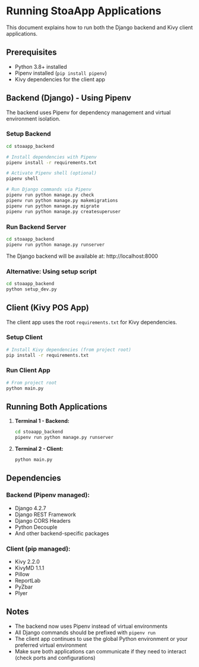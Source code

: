 # Running StoaApp Applications

This document explains how to run both the Django backend and Kivy client applications.

## Prerequisites

- Python 3.8+ installed
- Pipenv installed (`pip install pipenv`)
- Kivy dependencies for the client app

## Backend (Django) - Using Pipenv

The backend uses Pipenv for dependency management and virtual environment isolation.

### Setup Backend
```bash
cd stoaapp_backend

# Install dependencies with Pipenv
pipenv install -r requirements.txt

# Activate Pipenv shell (optional)
pipenv shell

# Run Django commands via Pipenv
pipenv run python manage.py check
pipenv run python manage.py makemigrations
pipenv run python manage.py migrate
pipenv run python manage.py createsuperuser
```

### Run Backend Server
```bash
cd stoaapp_backend
pipenv run python manage.py runserver
```

The Django backend will be available at: http://localhost:8000

### Alternative: Using setup script
```bash
cd stoaapp_backend
python setup_dev.py
```

## Client (Kivy POS App)

The client app uses the root `requirements.txt` for Kivy dependencies.

### Setup Client
```bash
# Install Kivy dependencies (from project root)
pip install -r requirements.txt
```

### Run Client App
```bash
# From project root
python main.py
```

## Running Both Applications

1. **Terminal 1 - Backend:**
   ```bash
   cd stoaapp_backend
   pipenv run python manage.py runserver
   ```

2. **Terminal 2 - Client:**
   ```bash
   python main.py
   ```

## Dependencies

### Backend (Pipenv managed):
- Django 4.2.7
- Django REST Framework
- Django CORS Headers
- Python Decouple
- And other backend-specific packages

### Client (pip managed):
- Kivy 2.2.0
- KivyMD 1.1.1
- Pillow
- ReportLab
- PyZbar
- Plyer

## Notes

- The backend now uses Pipenv instead of virtual environments
- All Django commands should be prefixed with `pipenv run`
- The client app continues to use the global Python environment or your preferred virtual environment
- Make sure both applications can communicate if they need to interact (check ports and configurations)
